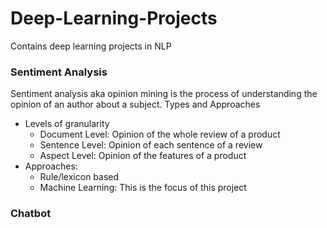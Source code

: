 # Deep-Learning-Projects
Contains deep learning projects in NLP


### Sentiment Analysis
Sentiment analysis aka opinion mining is the process of understanding the opinion of an author about a subject.
Types and Approaches
* Levels of granularity
    * Document Level: Opinion of the whole review of a product
    * Sentence Level: Opinion of each sentence of a review
    * Aspect Level: Opinion of the features of a product
* Approaches:
    * Rule/lexicon based
    * Machine Learning: This is the focus of this project



### Chatbot




